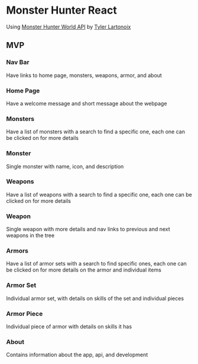 # Monster Hunter React

Using [Monster Hunter World API](https://mhw-db.com/ ) by [Tyler Lartonoix](https://github.com/LartTyler)

## MVP

### Nav Bar

Have links to home page, monsters, weapons, armor, and about

### Home Page

Have a welcome message and short message about the webpage

### Monsters

Have a list of monsters with a search to find a specific one, each one can be clicked on for more details

### Monster

Single monster with name, icon, and description

### Weapons

Have a list of weapons with a search to find a specific one, each one can be clicked on for more details

### Weapon

Single weapon with more details and nav links to previous and next weapons in the tree

### Armors

Have a list of armor sets with a search to find specific ones, each one can be clicked on for more details on the armor and individual items

### Armor Set

Individual armor set, with details on skills of the set and individual pieces

### Armor Piece

Individual piece of armor with details on skills it has

### About

Contains information about the app, api, and development

